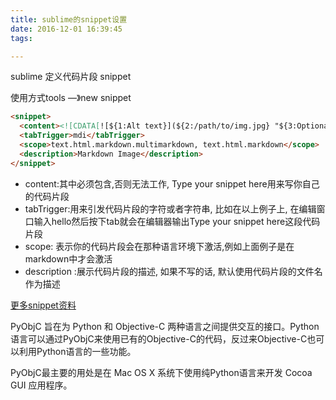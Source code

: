 ```yaml
---
title: sublime的snippet设置
date: 2016-12-01 16:39:45
tags:

---
```



sublime 定义代码片段 snippet
<!--more-->
使用方式tools —》new snippet

``` html
<snippet>
  <content><![CDATA[![${1:Alt text}](${2:/path/to/img.jpg} "${3:Optional title}")]]></content>
  <tabTrigger>mdi</tabTrigger>
  <scope>text.html.markdown.multimarkdown, text.html.markdown</scope>
  <description>Markdown Image</description>
</snippet>
```

- content:其中必须包含<![CDATA[…]]>,否则无法工作, Type your snippet here用来写你自己的代码片段
- tabTrigger:用来引发代码片段的字符或者字符串, 比如在以上例子上, 在编辑窗口输入hello然后按下tab就会在编辑器输出Type your snippet here这段代码片段
- scope: 表示你的代码片段会在那种语言环境下激活,例如上面例子是在markdown中才会激活
- description :展示代码片段的描述, 如果不写的话, 默认使用代码片段的文件名作为描述

[更多snippet资料](http://www.jianshu.com/p/356bd7b2ea8e)


PyObjC 旨在为 Python 和 Objective-C 两种语言之间提供交互的接口。Python 语言可以通过PyObjC来使用已有的Objective-C的代码，反过来Objective-C也可以利用Python语言的一些功能。

PyObjC最主要的用处是在 Mac OS X 系统下使用纯Python语言来开发 Cocoa GUI 应用程序。